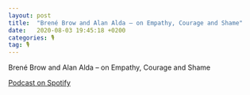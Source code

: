 ```yaml
---
layout: post
title:  "Brené Brow and Alan Alda – on Empathy, Courage and Shame"
date:   2020-08-03 19:45:18 +0200
categories: 🎙️
tag: 🎙️
---
```

Brené Brow and Alan Alda – on Empathy, Courage and Shame

[Podcast on Spotify](spotify:episode:04uiFDb1KRL3aoHwR0PwiL)

